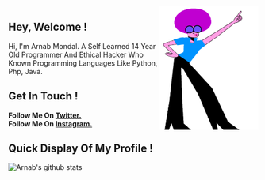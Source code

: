 <img src="icon.gif" align="right" />

## Hey, Welcome !

Hi, I'm Arnab Mondal. A Self Learned 14 Year Old Programmer And Ethical Hacker Who Known Programming Languages Like Python, Php, Java.
## Get In Touch !

**Follow Me On [Twitter.](https://twitter.com/thearnabmondal)**
</br>
**Follow Me On [Instagram.](https://www.instagram.com/thearnabmondal/)**

## Quick Display Of My Profile !
![Arnab's github stats](https://github-readme-stats.vercel.app/api?username=thearnabmondal)
